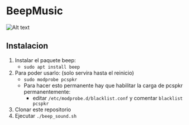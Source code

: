 # BeepMusic
![Alt text](https://s11.postimg.org/l2tqqodbn/Captura_de_pantalla_de_2016_09_07_10_13_37.png?raw=true "")
## Instalacion
1. Instalar el paquete beep:
      * `sudo apt install beep`
2. Para poder usarlo: (solo servira hasta el reinicio)
      * `sudo modprobe pcspkr`
      * Para hacer esto permanente hay que habilitar la carga de pcspkr permanentemente:
        * editar `/etc/modprobe.d/blacklist.conf` y comentar `blacklist pcspkr` 
3. Clonar este repositorio
4. Ejecutar `./beep_sound.sh`





